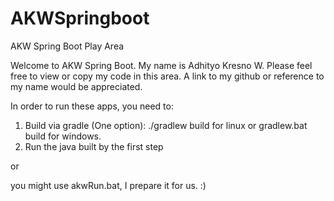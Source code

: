 # AKWSpringboot
AKW Spring Boot Play Area

Welcome to AKW Spring Boot. My name is Adhityo Kresno W. Please feel free to view or copy my code in this area. A link to my github or reference to my name would be appreciated.

In order to run these apps, you need to:
1. Build via gradle (One option): ./gradlew build for linux or gradlew.bat build for windows.
2. Run the java built by the first step

or

you might use akwRun.bat, I prepare it for us. :)
